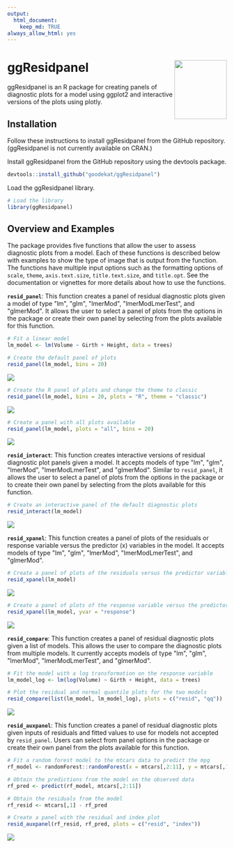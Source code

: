 ```yaml
---
output: 
  html_document:
    keep_md: TRUE
always_allow_html: yes
---
```




# ggResidpanel <img align="right" width="120" height="135" src="./images/gg_resid_sticker4.png">

ggResidpanel is an R package for creating panels of diagnostic plots for a model using ggplot2 and interactive versions of the plots using plotly.

## Installation

Follow these instructions to install ggResidpanel from the GitHub repository. (ggResidpanel is not currently available on CRAN.)

Install ggResidpanel from the GitHub repository using the devtools package.


```r
devtools::install_github("goodekat/ggResidpanel")
```

Load the ggResidpanel library.


```r
# Load the library
library(ggResidpanel)
```

## Overview and Examples

The package provides five functions that allow the user to assess diagnostic plots from a model. Each of these functions is described below with examples to show the type of image that is output from the function. The functions have multiple input options such as the formatting options of `scale`, `theme`, `axis.text.size`, `title.text.size`, and `title.opt`. See the documentation or vignettes for more details about how to use the functions.

**`resid_panel`**: This function creates a panel of residual diagnostic plots given a model of type "lm", "glm", "lmerMod", "lmerModLmerTest", and "glmerMod". It allows the user to select a panel of plots from the options in the package or create their own panel by selecting from the plots available for this function.


```r
# Fit a linear model
lm_model <- lm(Volume ~ Girth + Height, data = trees)

# Create the default panel of plots
resid_panel(lm_model, bins = 20)
```

![](README_files/figure-html/unnamed-chunk-3-1.png)<!-- -->

```r
# Create the R panel of plots and change the theme to classic
resid_panel(lm_model, bins = 20, plots = "R", theme = "classic")
```

![](README_files/figure-html/unnamed-chunk-3-2.png)<!-- -->

```r
# Create a panel with all plots available
resid_panel(lm_model, plots = "all", bins = 20)
```

![](README_files/figure-html/unnamed-chunk-3-3.png)<!-- -->

**`resid_interact`**: This function creates interactive versions of residual diagnostic plot panels given a model. It accepts models of type "lm", "glm", "lmerMod", "lmerModLmerTest", and "glmerMod". Similar to `resid_panel`, it allows the user to select a panel of plots from the options in the package or to create their own panel by selecting from the plots available for this function.


```r
# Create an interactive panel of the default diagnostic plots
resid_interact(lm_model)
```

![](./images/interact.gif)

**`resid_xpanel`**: This function creates a panel of plots of the residuals or response variable versus the predictor (x) variables in the model. It accepts models of type "lm", "glm", "lmerMod", "lmerModLmerTest", and "glmerMod".


```r
# Create a panel of plots of the residuals versus the predictor variables
resid_xpanel(lm_model)
```

![](README_files/figure-html/unnamed-chunk-5-1.png)<!-- -->

```r
# Create a panel of plots of the response variable versus the predictor variables
resid_xpanel(lm_model, yvar = "response")
```

![](README_files/figure-html/unnamed-chunk-5-2.png)<!-- -->

**`resid_compare`**: This function creates a panel of residual diagnostic plots given a list of models. This allows the user to compare the diagnostic plots from multiple models. It currently accepts models of type "lm", "glm", "lmerMod", "lmerModLmerTest", and "glmerMod".


```r
# Fit the model with a log transformation on the response variable
lm_model_log <- lm(log(Volume) ~ Girth + Height, data = trees)

# Plot the residual and normal quantile plots for the two models
resid_compare(list(lm_model, lm_model_log), plots = c("resid", "qq"))
```

![](README_files/figure-html/unnamed-chunk-6-1.png)<!-- -->

**`resid_auxpanel`**: This function creates a panel of residual diagnostic plots given inputs of residuals and fitted values to use for models not accepted by `resid_panel`. Users can select from panel options in the package or create their own panel from the plots available for this function.


```r
# Fit a random forest model to the mtcars data to predict the mpg
rf_model <- randomForest::randomForest(x = mtcars[,2:11], y = mtcars[,1])

# Obtain the predictions from the model on the observed data
rf_pred <- predict(rf_model, mtcars[,2:11])

# Obtain the residuals from the model
rf_resid <- mtcars[,1] - rf_pred

# Create a panel with the residual and index plot
resid_auxpanel(rf_resid, rf_pred, plots = c("resid", "index"))
```

![](README_files/figure-html/unnamed-chunk-7-1.png)<!-- -->

